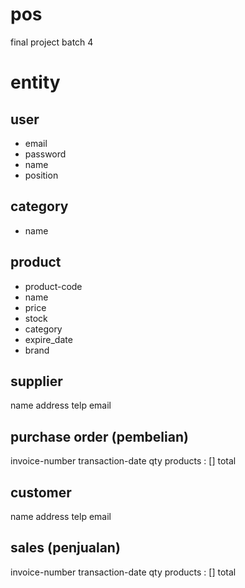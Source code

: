 # pos
final project batch 4

# entity
## user
- email
- password
- name
- position

## category
- name

## product
- product-code
- name
- price
- stock
- category
- expire_date
- brand



## supplier
name
address
telp
email


## purchase order (pembelian)
invoice-number
transaction-date
qty
products : []
total


## customer
name
address
telp
email


## sales (penjualan)
invoice-number
transaction-date
qty
products : []
total
